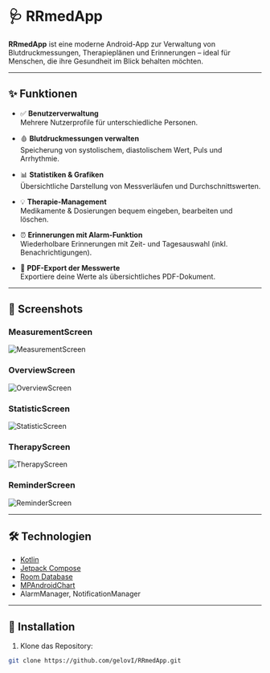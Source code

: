 # 🩺 RRmedApp

**RRmedApp** ist eine moderne Android-App zur Verwaltung von Blutdruckmessungen, Therapieplänen und Erinnerungen – ideal für Menschen, die ihre Gesundheit im Blick behalten möchten.

---

## ✨ Funktionen

- ✅ **Benutzerverwaltung**  
  Mehrere Nutzerprofile für unterschiedliche Personen.

- 🩸 **Blutdruckmessungen verwalten**  
  Speicherung von systolischem, diastolischem Wert, Puls und Arrhythmie.

- 📊 **Statistiken & Grafiken**  
  Übersichtliche Darstellung von Messverläufen und Durchschnittswerten.

- 💡 **Therapie-Management**  
  Medikamente & Dosierungen bequem eingeben, bearbeiten und löschen.

- ⏰ **Erinnerungen mit Alarm-Funktion**  
  Wiederholbare Erinnerungen mit Zeit- und Tagesauswahl (inkl. Benachrichtigungen).

- 🧾 **PDF-Export der Messwerte**  
  Exportiere deine Werte als übersichtliches PDF-Dokument.

---

## 📱 Screenshots

### MeasurementScreen
![MeasurementScreen](screenshots/image1.png)

### OverviewScreen
![OverviewScreen](screenshots/image2.png)

### StatisticScreen
![StatisticScreen](screenshots/image3.png)

### TherapyScreen
![TherapyScreen](screenshots/image4.png)

### ReminderScreen
![ReminderScreen](screenshots/image5.png)

---

## 🛠️ Technologien

- [Kotlin](https://kotlinlang.org/)
- [Jetpack Compose](https://developer.android.com/jetpack/compose)
- [Room Database](https://developer.android.com/jetpack/androidx/releases/room)
- [MPAndroidChart](https://github.com/PhilJay/MPAndroidChart)
- AlarmManager, NotificationManager

---

## 🚀 Installation

1. Klone das Repository:

```bash
git clone https://github.com/gelovI/RRmedApp.git

